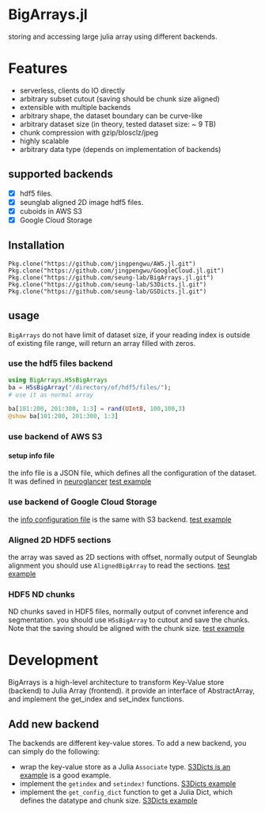 # BigArrays.jl
storing and accessing large julia array using different backends.

# Features
- serverless, clients do IO directly
- arbitrary subset cutout (saving should be chunk size aligned)
- extensible with multiple backends
- arbitrary shape, the dataset boundary can be curve-like
- arbitrary dataset size (in theory, tested dataset size: ~ 9 TB)
- chunk compression with gzip/blosclz/jpeg
- highly scalable
- arbitrary data type (depends on implementation of backends)

## supported backends
- [x] hdf5 files. 
- [x] seunglab aligned 2D image hdf5 files.
- [x] cuboids in AWS S3 
- [x] Google Cloud Storage

## Installation
    Pkg.clone("https://github.com/jingpengwu/AWS.jl.git")
    Pkg.clone("https://github.com/jingpengwu/GoogleCloud.jl.git")
    Pkg.clone("https://github.com/seung-lab/BigArrays.jl.git")
    Pkg.clone("https://github.com/seung-lab/S3Dicts.jl.git")
    Pkg.clone("https://github.com/seung-lab/GSDicts.jl.git")
    
## usage

`BigArrays` do not have limit of dataset size, if your reading index is outside of existing file range, will return an array filled with zeros.

### use the hdf5 files backend
```julia
using BigArrays.H5sBigArrays
ba = H5sBigArray("/directory/of/hdf5/files/");
# use it as normal array

ba[101:200, 201:300, 1:3] = rand(UInt8, 100,100,3)
@show ba[101:200, 201:300, 1:3]
```

### use backend of AWS S3 
#### setup info file 
the info file is a JSON file, which defines all the configuration of the dataset. It was defined in [neuroglancer](https://github.com/seung-lab/neuroglancer/wiki/Precomputed-API#info-json-file-specification) 
[test example](https://github.com/seung-lab/BigArrays.jl/blob/master/test/backends/s3.jl)

### use backend of Google Cloud Storage
the [info configuration file](https://github.com/seung-lab/neuroglancer/wiki/Precomputed-API#info-json-file-specification) is the same with S3 backend.
[test example](https://github.com/seung-lab/BigArrays.jl/blob/master/test/backends/gs.jl)

### Aligned 2D HDF5 sections
the array was saved as 2D sections with offset, normally output of Seunglab alignment
you should use `AlignedBigArray` to read the sections.
[test example](https://github.com/seung-lab/BigArrays.jl/blob/master/test/backends/aligned.jl)

### HDF5 ND chunks
ND chunks saved in HDF5 files, normally output of convnet inference and segmentation.
you should use `H5sBigArray` to cutout and save the chunks. Note that the saving should be aligned with the chunk size.
[test example](https://github.com/seung-lab/BigArrays.jl/blob/master/test/backends/h5s.jl)
  

# Development
BigArrays is a high-level architecture to transform Key-Value store (backend) to Julia Array (frontend). it provide an interface of AbstractArray, and implement the get_index and set_index functions. 

## Add new backend
The backends are different key-value stores. To add a new backend, you can simply do the following:

- wrap the key-value store as a Julia `Associate` type. [S3Dicts is an example](https://github.com/seung-lab/S3Dicts.jl/blob/master/src/S3Dicts.jl#L15) is a good example. 
- implement the `getindex` and `setindex!` functions. [S3Dicts example](https://github.com/seung-lab/S3Dicts.jl/blob/master/src/S3Dicts.jl#L29)
- implement the `get_config_dict` function to get a Julia Dict, which defines the datatype and chunk size. [S3Dicts example](https://github.com/seung-lab/S3Dicts.jl/blob/master/src/S3Dicts.jl#L23)
